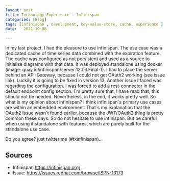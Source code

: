 ```yaml
---
layout: post
title: Technology Experience - Infinispan
categories: [Blog]
tags: [infinispan , development, key-value-store, cache, experience ]
date:   2021-10-08

---
```

In my last project, I had the pleasure to use infinispan. The use case was a dedicated cache of time series data combined with the expiration feature.
The cache was configured as not persistent and used as a source to initialize diagrams with that data. It was deployed standalone using docker (image: quay.io/infinispan/server:12.1.6.Final-1).
I had to place the server behind an API-Gateway, because I could not get OAuth2 working (see issue link). Luckily it is going to be fixed in version 13. Another issue I faced was regarding the configuration.
I was forced to add a rest-connector in the default endpoint config section. I´m pretty sure that, I have read that, this should not be needed. Nevertheless, in the end, it works pretty well.
So what is my opinion about infinispan? I think infinispan´s primary use cases are within an embedded environment.
That´s my explanation that the OAuth2 issue wasn´t found earlier, because the JWT/OAuth2 thing is pretty common these days.
So do not hesitate to use infinispan. But be careful when using it standalone with features, which are purely built for the standalone use case.

Do you agree? just twitter me (#txinfinispan)... 

## Sources

* Infinispan https://infinispan.org/
* Issue: https://issues.redhat.com/browse/ISPN-13173

